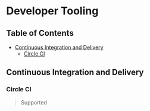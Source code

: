 # Developer Tooling

## Table of Contents
<!-- START doctoc generated TOC please keep comment here to allow auto update -->
<!-- DON'T EDIT THIS SECTION, INSTEAD RE-RUN doctoc TO UPDATE -->


- [Continuous Integration and Delivery](#continuous-integration-and-delivery)
  - [Circle CI](#circle-ci)

<!-- END doctoc generated TOC please keep comment here to allow auto update -->

## Continuous Integration and Delivery

### Circle CI

> Supported

